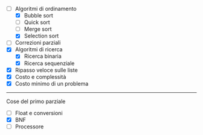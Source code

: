 - [ ] Algoritmi di ordinamento
	- [x] Bubble sort
	- [ ] Quick sort
	- [ ] Merge sort
	- [x] Selection sort
- [ ]  Correzioni parziali
- [x] Algoritmi di ricerca
	- [x] Ricerca binaria
	- [x] Ricerca sequenziale
- [x] Ripasso veloce sulle liste
- [x] Costo e complessità
- [x] Costo minimo di un problema

---
Cose del primo parziale
- [ ] Float e conversioni
- [x] BNF
- [ ] Processore